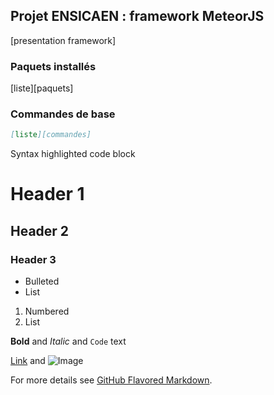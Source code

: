 ## Projet ENSICAEN : framework MeteorJS

[presentation framework]

### Paquets installés

[liste][paquets]

### Commandes de base

```markdown
[liste][commandes]
```
Syntax highlighted code block

# Header 1
## Header 2
### Header 3

- Bulleted
- List

1. Numbered
2. List

**Bold** and _Italic_ and `Code` text

[Link](url) and ![Image](src)


For more details see [GitHub Flavored Markdown](https://guides.github.com/features/mastering-markdown/).

